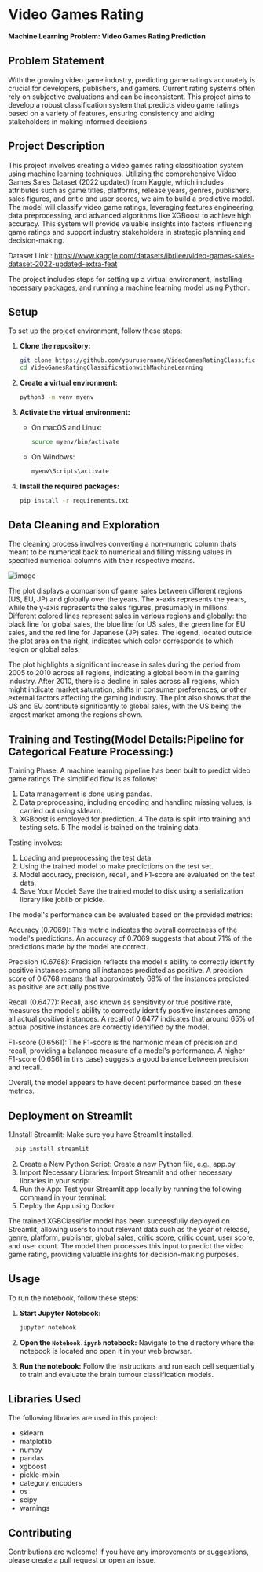 # Video Games Rating

**Machine Learning Problem: Video Games Rating Prediction**

## Problem Statement
With the growing video game industry, predicting game ratings accurately is crucial for developers, publishers, and gamers. Current rating systems often rely on subjective evaluations and can be inconsistent. This project aims to develop a robust classification system that predicts video game ratings based on a variety of features, ensuring consistency and aiding stakeholders in making informed decisions.

## Project Description
This project involves creating a video games rating classification system using machine learning techniques. Utilizing the comprehensive Video Games Sales Dataset (2022 updated) from Kaggle, which includes attributes such as game titles, platforms, release years, genres, publishers, sales figures, and critic and user scores, we aim to build a predictive model. The model will classify video game ratings, leveraging features engineering, data preprocessing, and advanced algorithms like XGBoost to achieve high accuracy. This system will provide valuable insights into factors influencing game ratings and support industry stakeholders in strategic planning and decision-making.

 Dataset Link : https://www.kaggle.com/datasets/ibriiee/video-games-sales-dataset-2022-updated-extra-feat
 
The project includes steps for setting up a virtual environment, installing necessary packages, and running a machine learning model using Python.

## Setup

To set up the project environment, follow these steps:

1. **Clone the repository:**
   ```bash
   git clone https://github.com/yourusername/VideoGamesRatingClassificationwithMachineLearning.git
   cd VideoGamesRatingClassificationwithMachineLearning 
   ```

2. **Create a virtual environment:**
   ```bash
   python3 -m venv myenv
   ```

3. **Activate the virtual environment:**
   - On macOS and Linux:
     ```bash
     source myenv/bin/activate
     ```
   - On Windows:
     ```bash
     myenv\Scripts\activate
     ```

4. **Install the required packages:**
   ```bash
   pip install -r requirements.txt
   ```
## Data Cleaning and Exploration
The cleaning process involves converting a non-numeric column thats meant to be numerical back to numerical and  filling missing values in specified numerical columns with their respective means.

![image](https://github.com/Flibbertigibbert/Video_Games_Rating/assets/43761458/cd19a102-a48b-42c1-a2c0-b1e59deaf922)

The plot displays a comparison of game sales between different regions (US, EU, JP) and globally over the years. The x-axis represents the years, while the y-axis represents the sales figures, presumably in millions. Different colored lines represent sales in various regions and globally: the black line for global sales, the blue line for US sales, the green line for EU sales, and the red line for Japanese (JP) sales. The legend, located outside the plot area on the right, indicates which color corresponds to which region or global sales.

The plot highlights a significant increase in sales during the period from 2005 to 2010 across all regions, indicating a global boom in the gaming industry. After 2010, there is a decline in sales across all regions, which might indicate market saturation, shifts in consumer preferences, or other external factors affecting the gaming industry. The plot also shows that the US and EU contribute significantly to global sales, with the US being the largest market among the regions shown.

## Training and Testing(**Model Details:Pipeline for Categorical Feature Processing:**)
Training Phase: A machine learning pipeline has been built to predict video game ratings
The simplified flow is as follows:
1. Data management is done using pandas.
2. Data preprocessing, including encoding and handling missing values, is carried out using sklearn.
3. XGBoost is employed for prediction.
4 The data is split into training and testing sets.
5 The model is trained on the training data.


Testing involves:
1. Loading and preprocessing the test data.
2. Using the trained model to make predictions on the test set.
3. Model accuracy, precision, recall, and F1-score are evaluated on the test data.
4. Save Your Model: Save the trained model to disk using a serialization library like joblib or pickle.

The model's performance can be evaluated based on the provided metrics:

Accuracy (0.7069): This metric indicates the overall correctness of the model's predictions. An accuracy of 0.7069 suggests that about 71% of the predictions made by the model are correct.

Precision (0.6768): Precision reflects the model's ability to correctly identify positive instances among all instances predicted as positive. A precision score of 0.6768 means that approximately 68% of the instances predicted as positive are actually positive.

Recall (0.6477): Recall, also known as sensitivity or true positive rate, measures the model's ability to correctly identify positive instances among all actual positive instances. A recall of 0.6477 indicates that around 65% of actual positive instances are correctly identified by the model.

F1-score (0.6561): The F1-score is the harmonic mean of precision and recall, providing a balanced measure of a model's performance. A higher F1-score (0.6561 in this case) suggests a good balance between precision and recall.

Overall, the model appears to have decent performance based on these metrics.

## Deployment on Streamlit

1.Install Streamlit: Make sure you have Streamlit installed.
````bash 
  pip install streamlit
  ````
2. Create a New Python Script: Create a new Python file, e.g., app.py
3. Import Necessary Libraries: Import Streamlit and other necessary libraries in your script.
4. Run the App: Test your Streamlit app locally by running the following command in your terminal:
5. Deploy the App using Docker

The trained XGBClassifier model has been successfully deployed on Streamlit, allowing users to input relevant data such as the year of release, genre, platform, publisher, global sales, critic score, critic count, user score, and user count. The model then processes this input to predict the video game rating, providing valuable insights for decision-making purposes.
## Usage

To run the notebook, follow these steps:

1. **Start Jupyter Notebook:**
   ```bash
   jupyter notebook
   ```

2. **Open the `Notebook.ipynb` notebook:**
   Navigate to the directory where the notebook is located and open it in your web browser.

3. **Run the notebook:**
   Follow the instructions and run each cell sequentially to train and evaluate the brain tumour classification models.

## Libraries Used

The following libraries are used in this project:
- sklearn
- matplotlib
- numpy
- pandas
- xgboost
- pickle-mixin
- category_encoders
- os
- scipy
- warnings

## Contributing

Contributions are welcome! If you have any improvements or suggestions, please create a pull request or open an issue.
